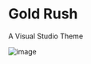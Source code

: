 # Gold Rush
A Visual Studio Theme

![image](https://user-images.githubusercontent.com/19233365/160871900-b54e656a-8416-4a8a-9b7b-96f5d31df152.png)
